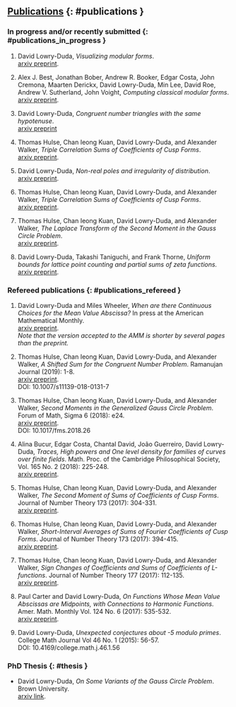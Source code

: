 
## [Publications](#publications) {: #publications }

### In progress and/or recently submitted {: #publications_in_progress }

1. David Lowry-Duda,
   *Visualizing modular forms*.  
   [arxiv preprint](https://arxiv.org/abs/2002.05234).

1. Alex J. Best, Jonathan Bober, Andrew R. Booker, Edgar Costa, John Cremona,
   Maarten Derickx, David Lowry-Duda, Min Lee, David Roe, Andrew V. Sutherland,
   John Voight,
   *Computing classical modular forms*.  
   [arxiv preprint](https://arxiv.org/abs/2002.04717).

1. David Lowry-Duda,
   *Congruent number triangles with the same hypotenuse*.  
   [arxiv preprint](https://arxiv.org/abs/2002.01024)

1. Thomas Hulse, Chan Ieong Kuan, David Lowry-Duda, and Alexander Walker,
   *Triple Correlation Sums of Coefficients of Cusp Forms*.  
   [arxiv preprint](https://arxiv.org/abs/1911.09216).

1. David Lowry-Duda, *Non-real poles and irregularity of distribution*.  
   [arxiv preprint](https://arxiv.org/abs/1910.09969).

1. Thomas Hulse, Chan Ieong Kuan, David Lowry-Duda, and Alexander Walker,
   *Triple Correlation Sums of Coefficients of Cusp Forms*.  
   [arxiv preprint](https://arxiv.org/abs/1911.09216).

1. Thomas Hulse, Chan Ieong Kuan, David Lowry-Duda, and Alexander Walker,
   *The Laplace Transform of the Second Moment in the Gauss Circle Problem*.  
   [arxiv preprint](https://arxiv.org/abs/1705.04771).

1. David Lowry-Duda, Takashi Taniguchi, and Frank Thorne,
   *Uniform bounds for lattice point counting and partial sums of zeta
   functions.*  
   [arxiv preprint](https://arxiv.org/abs/1710.02190).


### Refereed publications {: #publications_refereed }

1. David Lowry-Duda and Miles Wheeler,
   *When are there Continuous Choices for the Mean Value Abscissa?*
   In press at the American Mathematical Monthly.  
   [arxiv preprint](https://arxiv.org/abs/1906.02026).  
   *Note that the version accepted to the AMM is shorter by several pages than
   the preprint.*

2. Thomas Hulse, Chan Ieong Kuan, David Lowry-Duda, and Alexander Walker,
   *A Shifted Sum for the Congruent Number Problem*.
   Ramanujan Journal (2019): 1-8.  
   [arxiv preprint](https://arxiv.org/abs/1804.02570).  
   DOI: 10.1007/s11139-018-0131-7

3. Thomas Hulse, Chan Ieong Kuan, David Lowry-Duda, and Alexander Walker,
   *Second Moments in the Generalized Gauss Circle Problem*.
   Forum of Math, Sigma 6 (2018): e24.  
   [arxiv preprint](https://arxiv.org/abs/1703.10347).  
   DOI: 10.1017/fms.2018.26

4. Alina Bucur, Edgar Costa, Chantal David, João Guerreiro, David Lowry-Duda,
   *Traces, High powers and One level density for families of curves over finite
   fields*.
   Math. Proc. of the Cambridge Philosophical Society,
   Vol. 165 No. 2 (2018): 225-248.  
   [arxiv preprint](https://arxiv.org/abs/1610.00164).

5. Thomas Hulse, Chan Ieong Kuan, David Lowry-Duda, and Alexander Walker,
   *The Second Moment of Sums of Coefficients of Cusp Forms*.
   Journal of Number Theory 173 (2017): 304-331.  
   [arxiv preprint](http://arxiv.org/abs/1512.01299).

6. Thomas Hulse, Chan Ieong Kuan, David Lowry-Duda, and Alexander Walker,
   *Short-Interval Averages of Sums of Fourier Coefficients of Cusp Forms*.
   Journal of Number Theory 173 (2017): 394-415.  
   [arxiv preprint](http://arxiv.org/abs/1512.05502).

7. Thomas Hulse, Chan Ieong Kuan, David Lowry-Duda, and Alexander Walker,
   *Sign Changes of Coefficients and Sums of Coefficients of L-functions*.
   Journal of Number Theory 177 (2017): 112-135.  
   [arxiv preprint](http://arxiv.org/abs/1606.00067).

8. Paul Carter and David Lowry-Duda,
   *On Functions Whose Mean Value Abscissas are Midpoints, with Connections to Harmonic Functions*.
   Amer. Math. Monthly Vol. 124 No. 6 (2017): 535-532.  
   [arxiv preprint](http://arxiv.org/abs/1608.02558).

9. David Lowry-Duda, *Unexpected conjectures about -5 modulo primes*. College
   Math Journal Vol 46 No. 1 (2015): 56-57.  
   DOI: 10.4169/college.math.j.46.1.56


### PhD Thesis {: #thesis }

- David Lowry-Duda, *On Some Variants of the Gauss Circle Problem*. Brown
  University.  
  [arxiv link](https://arxiv.org/abs/1704.02376).
